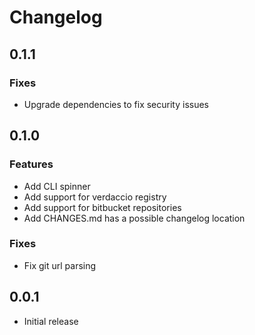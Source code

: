 # Changelog

## 0.1.1

### Fixes

* Upgrade dependencies to fix security issues

## 0.1.0

### Features

* Add CLI spinner
* Add support for verdaccio registry
* Add support for bitbucket repositories
* Add CHANGES.md has a possible changelog location

### Fixes

* Fix git url parsing

## 0.0.1

* Initial release